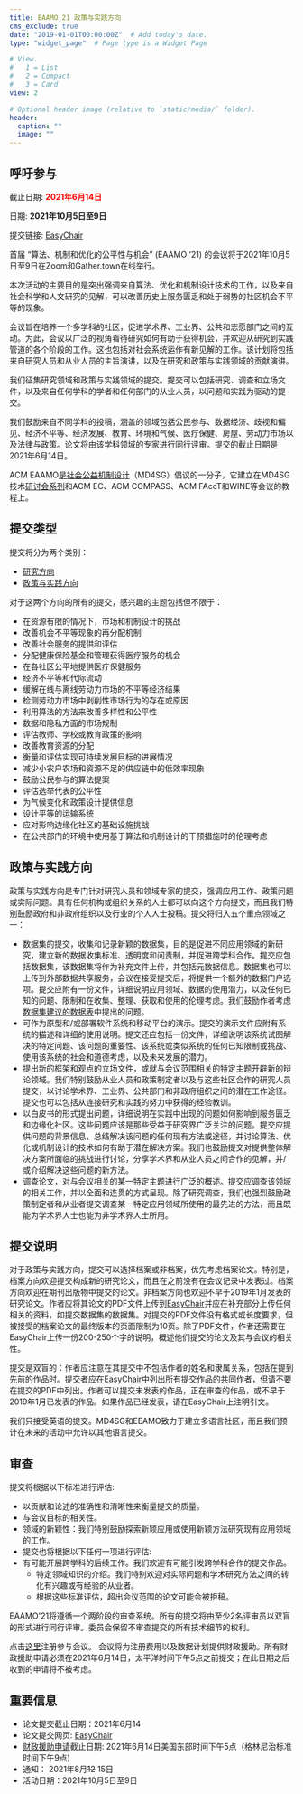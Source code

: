 ```yaml
---
title: EAAMO'21 政策与实践方向
cms_exclude: true
date: "2019-01-01T00:00:00Z"  # Add today's date.
type: "widget_page"  # Page type is a Widget Page

# View.
#   1 = List
#   2 = Compact
#   3 = Card
view: 2

# Optional header image (relative to `static/media/` folder).
header:
  caption: ""
  image: ""
---
```


## 呼吁参与 

截止日期: <span style="color:red">**2021年6月14日**</span>

日期: **2021年10月5日至9日**

提交链接: [EasyChair](https://easychair.org/conferences/?conf=eaamo21)

首届 “算法、机制和优化的公平性与机会” (EAAMO ‘21) 的会议将于2021年10月5日至9日在Zoom和Gather.town在线举行。

本次活动的主要目的是突出强调来自算法、优化和机制设计技术的工作，以及来自社会科学和人文研究的见解，可以改善历史上服务匮乏和处于弱势的社区机会不平等的现象。

会议旨在培养一个多学科的社区，促进学术界、工业界、公共和志愿部门之间的互动。为此，会议以广泛的视角看待研究如何有助于获得机会，并欢迎从研究到实践管道的各个阶段的工作。这也包括对社会系统运作有新见解的工作。该计划将包括来自研究人员和从业人员的主旨演讲，以及在研究和政策与实践领域的贡献演讲。

我们征集研究领域和政策与实践领域的提交。提交可以包括研究、调查和立场文件，以及来自任何学科的学者和任何部门的从业人员，以问题和实践为驱动的提交。

我们鼓励来自不同学科的投稿，涵盖的领域包括公民参与、数据经济、歧视和偏见、经济不平等、经济发展、教育、环境和气候、医疗保健、房屋、劳动力市场以及法律与政策。论文将由该学科领域的专家进行同行评审。提交的截止日期是2021年6月14日。

ACM EAAMO[是社会公益机制设计](https://www.md4sg.com)（MD4SG）倡议的一分子，它建立在MD4SG技术[研讨会系列](https://www.md4sg.com/workshop/index.html)和ACM EC、ACM COMPASS、ACM FAccT和WINE等会议的教程上。

## 提交类型

提交将分为两个类别：
- [研究方向](https://eaamo2021.eaamo.org/cfpresearchch/)
- [政策与实践方向](https://eaamo2021.eaamo.org/cfppolicych)
 

对于这两个方向的所有的提交，感兴趣的主题包括但不限于：
- 在资源有限的情况下，市场和机制设计的挑战
- 改善机会不平等现象的再分配机制
- 改善社会服务的提供和评估
- 分配健康保险基金和管理获得医疗服务的机会
- 在各社区公平地提供医疗保健服务
- 经济不平等和代际流动
- 缓解在线与离线劳动力市场的不平等经济结果
- 检测劳动力市场中剥削性市场行为的存在或原因
- 利用算法的方法来改善多样性和公平性
- 数据和隐私方面的市场规制
- 评估教师、学校或教育政策的影响
- 改善教育资源的分配
- 衡量和评估实现可持续发展目标的进展情况
- 减少小农户农场和资源不足的供应链中的低效率现象
- 鼓励公民参与的算法提案
- 评估选举代表的公平性
- 为气候变化和政策设计提供信息
- 设计平等的运输系统
- 应对影响边缘化社区的基础设施挑战
- 在公共部门的环境中使用基于算法和机制设计的干预措施时的伦理考虑

## 政策与实践方向

政策与实践方向是专门针对研究人员和领域专家的提交，强调应用工作、政策问题或实际问题。具有任何机构或组织关系的人士都可以向这个方向提交，而且我们特别鼓励政府和非政府组织以及行业的个人人士投稿。提交将归入五个重点领域之一：
- 数据集的提交，收集和记录新颖的数据集，目的是促进不同应用领域的新研究，建立新的数据收集标准、透明度和问责制，并促进跨学科合作。提交应包括数据集，该数据集将作为补充文件上传，并包括元数据信息。数据集也可以上传到外部数据共享服务，会议在接受提交后，将提供一个额外的数据门户选项。提交应附有一份文件，详细说明应用领域、数据的使用潜力，以及任何已知的问题、限制和在收集、整理、获取和使用的伦理考虑。我们鼓励作者考虑[数据集建议的数据表](https://arxiv.org/pdf/1803.09010.pdf)中提出的问题。
- 可作为原型和/或部署软件系统和移动平台的演示。提交的演示文件应附有系统的描述和详细的使用说明。提交还应包括一份文件，详细说明该系统试图解决的特定问题、该问题的重要性、该系统或类似系统的任何已知限制或挑战、使用该系统的社会和道德考虑，以及未来发展的潜力。
- 提出新的框架和观点的立场文件，或就与会议范围相关的特定主题开辟新的辩论领域。我们特别鼓励从业人员和政策制定者以及与这些社区合作的研究人员提交，以讨论学术界、工业界、公共部门和非政府组织之间的潜在工作途径。提交也可以包括从连接研究和实践的努力中获得的经验教训。
- 以白皮书的形式提出问题，详细说明在实践中出现的问题如何影响到服务匮乏和边缘化社区。这些问题应该是那些受益于研究界广泛关注的问题。提交应提供问题的背景信息，总结解决该问题的任何现有方法或途径，并讨论算法、优化或机制设计的技术如何有助于潜在解决方案。我们也鼓励提交对提供整体解决方案所面临的挑战进行讨论，分享学术界和从业人员之间合作的见解，并/或介绍解决这些问题的新方法。
- 调查论文，对与会议相关的某一特定主题进行广泛的概述。提交应调查该领域的相关工作，并以全面和连贯的方式呈现。除了研究调查，我们也强烈鼓励政策制定者和从业者提交调查某一特定应用领域所使用的最先进的方法，而且既能为学术界人士也能为非学术界人士所用。


## 提交说明
 
对于政策与实践方向，提交可以选择档案或非档案，优先考虑档案论文。特别是，档案方向欢迎提交构成新的研究论文，而且在之前没有在会议记录中发表过。档案方向欢迎在期刊出版物中提交的论文。非档案方向也欢迎不早于2019年1月发表的研究论文。作者应将其论文的PDF文件上传到[EasyChair](https://easychair.org/conferences/?conf=eaamo21)并应在补充部分上传任何相关的资料，如提交数据集的数据集。对提交的PDF文件没有格式或长度要求，但被接受的档案论文的最终版本的页面限制为10页。除了PDF文件，作者还需要在EasyChair上传一份200-250个字的说明，概述他们提交的论文及其与会议的相关性。

提交是双盲的：作者应注意在其提交中不包括作者的姓名和隶属关系，包括在提到先前的作品时。提交者应在EasyChair中列出所有提交作品的共同作者，但请不要在提交的PDF中列出。作者可以提交未发表的作品，正在审查的作品，或不早于2019年1月已发表的作品。如果作品已经发表，请在EasyChair上注明引文。

我们只接受英语的提交。MD4SG和EEAMO致力于建立多语言社区，而且我们预计在未来的活动中允许以其他语言提交。

## 审查 
 
提交将根据以下标准进行评估:
- 以贡献和论述的准确性和清晰性来衡量提交的质量。
- 与会议目标的相关性。
- 领域的新颖性：我们特别鼓励探索新颖应用或使用新颖方法研究现有应用领域的工作。
- 提交也将根据以下任何一项进行评估:
- 有可能开展跨学科的后续工作。我们欢迎有可能引发跨学科合作的提交作品。
  - 特定领域知识的介绍。我们特别欢迎对实际问题和学术研究方法之间的转化有兴趣或有经验的从业者。
  - 根据这些标准评估，超出会议范围的论文可能会被拒稿。

EAAMO'21将遵循一个两阶段的审查系统。所有的提交将由至少2名评审员以双盲的形式进行同行评审。委员会保留不审查提交的所有技术细节的权利。

点击[这里](https://eaamo2021.eaamo.org/registration)注册参与会议。 会议将为注册费用以及数据计划提供财政援助。所有财政援助申请必须在2021年6月14日，太平洋时间下午5点之前提交；在此日期之后收到的申请将不被考虑。 
 
## 重要信息

- 论文提交截止日期：2021年6月14
- 论文提交网页: [EasyChair](https://easychair.org/conferences/?conf=eaamo21)
- [财政援助申请](https://forms.gle/AP9nmLStPzHSrqMv7)截止日期: 2021年6月14日美国东部时间下午5点（格林尼治标准时间下午9点)
- 通知： 2021年8月~~12~~ 15日
- 活动日期：2021年10月5日至9日

